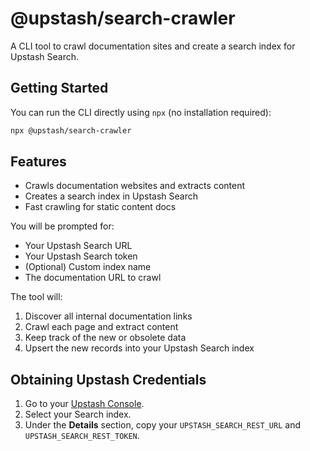 # @upstash/search-crawler

A CLI tool to crawl documentation sites and create a search index for Upstash Search.

## Getting Started

You can run the CLI directly using `npx` (no installation required):

```sh
npx @upstash/search-crawler
```

## Features
- Crawls documentation websites and extracts content
- Creates a search index in Upstash Search
- Fast crawling for static content docs


You will be prompted for:
- Your Upstash Search URL
- Your Upstash Search token
- (Optional) Custom index name
- The documentation URL to crawl

The tool will:
1. Discover all internal documentation links
2. Crawl each page and extract content
3. Keep track of the new or obsolete data
4. Upsert the new records into your Upstash Search index

## Obtaining Upstash Credentials

1. Go to your [Upstash Console](https://console.upstash.com/).
2. Select your Search index.
3. Under the **Details** section, copy your `UPSTASH_SEARCH_REST_URL` and `UPSTASH_SEARCH_REST_TOKEN`.
